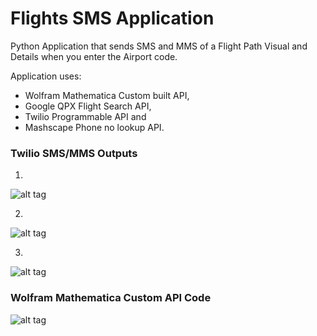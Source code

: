 # Flights SMS Application
Python Application that sends SMS and MMS of a Flight Path Visual and Details when you enter the Airport code. 

Application uses:

- Wolfram Mathematica Custom built API, 
- Google QPX Flight Search API, 
- Twilio Programmable API and 
- Mashscape Phone no lookup API.

### Twilio SMS/MMS Outputs

1)
![alt tag](https://cloud.githubusercontent.com/assets/7700267/25769560/e9140890-31ea-11e7-8be1-df2fe810def0.png)

2)
![alt tag](https://cloud.githubusercontent.com/assets/7700267/25769561/e914113c-31ea-11e7-8e81-7b3af8c70eee.png)

3)
![alt tag](https://cloud.githubusercontent.com/assets/7700267/25769562/e91637f0-31ea-11e7-8443-d0bc4f4ee2a8.png)

### Wolfram Mathematica Custom API Code
![alt tag](https://cloud.githubusercontent.com/assets/7700267/25769559/e90d0202-31ea-11e7-999d-ba49a74cafef.png)


